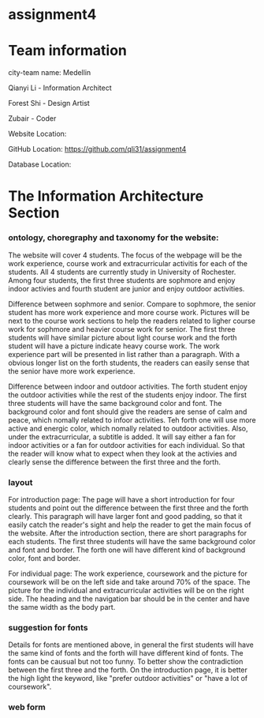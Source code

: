 # assignment4

# Team information 
city-team name: Medellin 

Qianyi Li - Information Architect 

Forest Shi - Design Artist 

Zubair - Coder 

Website Location:

GitHub Location: https://github.com/qli31/assignment4

Database Location:

# The Information Architecture Section 
### ontology, choregraphy and taxonomy for the website: ###
The website will cover 4 students. The focus of the webpage will be the work experience, course work and extracurricular activitis for each of the students. All 4 students are currently study in University of Rochester. Among four students, the first three students are sophmore and enjoy indoor activies and fourth student are junior and enjoy outdoor activities.

Difference between sophmore and senior. Compare to sophmore, the senior student has more work experience and more course work. Pictures will be next to the course work sections to help the readers related to ligher course work for sophmore and heavier course work for senior. The first three students will have similar picture about light course work and the forth student will have a picture indicate heavy course work. The work experience part will be presented in list rather than a paragraph. With a obvious longer list on the forth students, the readers can easily sense that the senior have more work experience. 

Difference between indoor and outdoor activities. The forth student enjoy the outdoor activities while the rest of the students enjoy indoor. The first three students will have the same background color and font. The background color and font should give the readers are sense of calm and peace, which nomally related to infoor activities. Teh forth one will use more active and energic color, which nomally related to outdoor activities. Also, under the extracurricular, a subtitle is added. It will say either a fan for indoor activities or a fan for outdoor activities for each individual. So that the reader will know what to expect when they look at the activies and clearly sense the difference between the first three and the forth. 


### layout ###
For introduction page: The page will have a short introduction for four students and point out the difference between the first three and the forth clearly. This paragraph will have larger font and good padding, so that it easily catch the reader's sight and help the reader to get the main focus of the website. After the introduction section, there are short paragraphs for each students. The first three students will have the same background color and font and border. The forth one will have different kind of background color, font and border. 

For individual page: The work experience, coursework and the picture for coursework will be on the left side and take around 70% of the space. The picture for the individual and extracurricular activities will be on the right side. The heading and the navigation bar should be in the center and have the same width as the body part. 

### suggestion for fonts ###
Details for fonts are mentioned above, in general the first students will have the same kind of fonts and the forth will have different kind of fonts. The fonts can be causual but not too funny. To better show the contradiction between the first three and the forth. On the introduction page, it is better the high light the keyword, like "prefer outdoor activities" or "have a lot of coursework".

### web form ###


